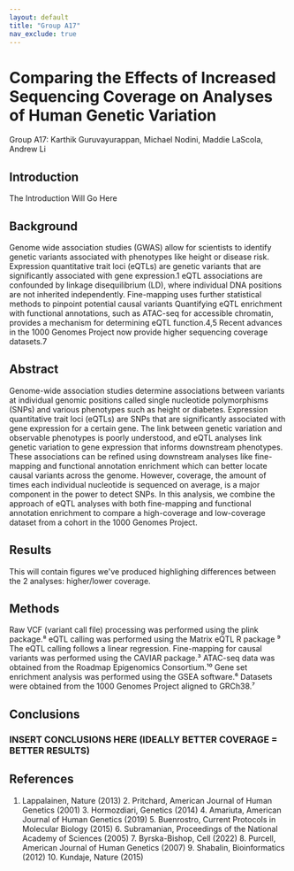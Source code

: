 ```yaml
---
layout: default
title: "Group A17"
nav_exclude: true
---
```


# Comparing the Effects of Increased Sequencing Coverage on Analyses of Human Genetic Variation

Group A17: Karthik Guruvayurappan, Michael Nodini, Maddie LaScola, Andrew Li

## Introduction 
The Introduction Will Go Here


## Background
Genome wide association studies (GWAS) allow for scientists to identify genetic variants associated with phenotypes like height or disease risk.
Expression quantitative trait loci (eQTLs) are genetic variants that are significantly associated with gene expression.1
eQTL associations are confounded by linkage disequilibrium (LD), where individual DNA positions are not inherited independently.
 Fine-mapping uses further statistical methods to pinpoint potential causal variants
Quantifying eQTL enrichment with functional annotations, such as ATAC-seq for accessible chromatin, provides a mechanism for determining eQTL function.4,5
Recent advances in the 1000 Genomes Project now provide higher sequencing coverage datasets.7


## Abstract

Genome-wide association studies determine associations between variants at individual genomic positions called single nucleotide polymorphisms (SNPs) and various phenotypes such as height or diabetes. Expression quantitative trait loci (eQTLs) are SNPs that are significantly associated with gene expression for a certain gene. The link between genetic variation and observable phenotypes is poorly understood, and eQTL analyses link genetic variation to gene expression that informs downstream phenotypes. These associations can be refined using downstream analyses like fine-mapping and functional annotation enrichment which can better locate causal variants across the genome. However, coverage, the amount of times each individual nucleotide is sequenced on average, is a major component in the power to detect SNPs. In this analysis, we combine the approach of eQTL analyses with both fine-mapping and functional annotation enrichment to compare a high-coverage and low-coverage dataset from a cohort in the 1000 Genomes Project.


## Results

This will contain figures we've produced highlighing differences between the 2 analyses: higher/lower coverage.

## Methods
Raw VCF (variant call file) processing was performed using the plink package.⁸
eQTL calling was performed using the Matrix eQTL R package ⁹ The eQTL calling follows a linear regression.
Fine-mapping for causal variants was performed using the CAVIAR package.³
ATAC-seq data was obtained from the Roadmap Epigenomics Consortium.¹⁰ 
Gene set enrichment analysis was performed using the GSEA software.⁶ 
Datasets were obtained from the 1000 Genomes Project aligned to GRCh38.⁷


## Conclusions

### INSERT CONCLUSIONS HERE (IDEALLY BETTER COVERAGE = BETTER  RESULTS)

## References

1. Lappalainen, Nature (2013) 2. Pritchard, American Journal of Human Genetics (2001) 3. Hormozdiari, Genetics (2014) 4. Amariuta, American Journal of Human Genetics (2019) 5. Buenrostro, Current Protocols in Molecular Biology (2015) 6. Subramanian, Proceedings of the National Academy of Sciences (2005) 7. Byrska-Bishop, Cell (2022) 8. Purcell, American Journal of Human Genetics (2007) 9. Shabalin, Bioinformatics (2012) 10. Kundaje, Nature (2015)

